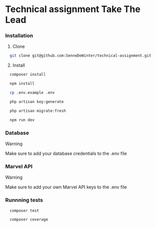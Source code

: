 # Technical assignment Take The Lead

### Installation
1. Clone
```bash
  git clone git@github.com:SenneDeWinter/technical-assignment.git
```
2. Install
```bash
  composer install
```
```bash
  npm install
```
```bash
  cp .env.example .env
```
```bash
  php artisan key:generate
```
```bash
  php artisan migrate:fresh
 ```
```bash
  npm run dev
```

### Database

> [!WARNING]  
> Make sure to add your database credentials to the .env file

### Marvel API

> [!WARNING]  
> Make sure to add your own Marvel API keys to the .env file

### Runnning tests

```bash
  composer test
```
```bash
  composer coverage
```
